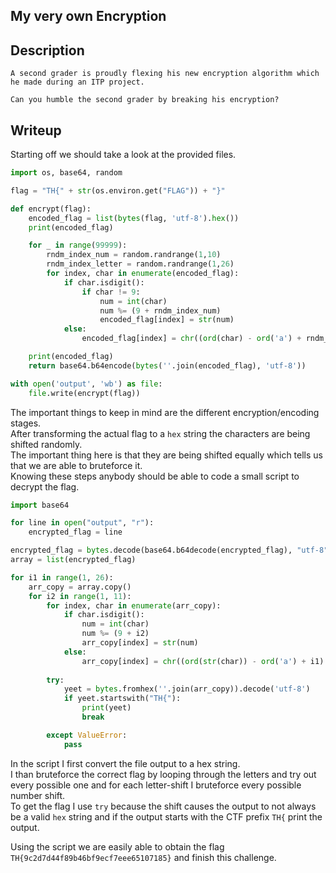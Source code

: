 ## My very own Encryption

## Description
```
A second grader is proudly flexing his new encryption algorithm which he made during an ITP project. 

Can you humble the second grader by breaking his encryption?
```

## Writeup

Starting off we should take a look at the provided files. <br/>
```py
import os, base64, random

flag = "TH{" + str(os.environ.get("FLAG")) + "}"

def encrypt(flag):
    encoded_flag = list(bytes(flag, 'utf-8').hex())
    print(encoded_flag)

    for _ in range(99999):
        rndm_index_num = random.randrange(1,10)
        rndm_index_letter = random.randrange(1,26)
        for index, char in enumerate(encoded_flag):
            if char.isdigit():
                if char != 9:
                    num = int(char)
                    num %= (9 + rndm_index_num)
                    encoded_flag[index] = str(num)
            else:
                encoded_flag[index] = chr((ord(char) - ord('a') + rndm_index_letter) % 26 + ord('a'))

    print(encoded_flag)
    return base64.b64encode(bytes(''.join(encoded_flag), 'utf-8'))

with open('output', 'wb') as file: 
    file.write(encrypt(flag))
```

The important things to keep in mind are the different encryption/encoding stages. <br/>
After transforming the actual flag to a `hex` string the characters are being shifted randomly. <br/>
The important thing here is that they are being shifted equally which tells us that we are able to bruteforce it. <br/>
Knowing these steps anybody should be able to code a small script to decrypt the flag. <br/>
```py
import base64

for line in open("output", "r"):
    encrypted_flag = line

encrypted_flag = bytes.decode(base64.b64decode(encrypted_flag), "utf-8")
array = list(encrypted_flag)

for i1 in range(1, 26):
    arr_copy = array.copy() 
    for i2 in range(1, 11):
        for index, char in enumerate(arr_copy):
            if char.isdigit():
                num = int(char)
                num %= (9 + i2)
                arr_copy[index] = str(num)
            else:
                arr_copy[index] = chr((ord(str(char)) - ord('a') + i1) % 26 + ord('a'))
        
        try:
            yeet = bytes.fromhex(''.join(arr_copy)).decode('utf-8')
            if yeet.startswith("TH{"):
                print(yeet)
                break

        except ValueError:
            pass
```

In the script I first convert the file output to a hex string. <br/>
I than bruteforce the correct flag by looping through the letters and try out every possible one and for each letter-shift I bruteforce every possible number shift. <br/>
To get the flag I use `try` because the shift causes the output to not always be a valid `hex` string and if the output starts with the CTF prefix `TH{` print the output. <br/>

Using the script we are easily able to obtain the flag `TH{9c2d7d44f89b46bf9ecf7eee65107185}` and finish this challenge. 